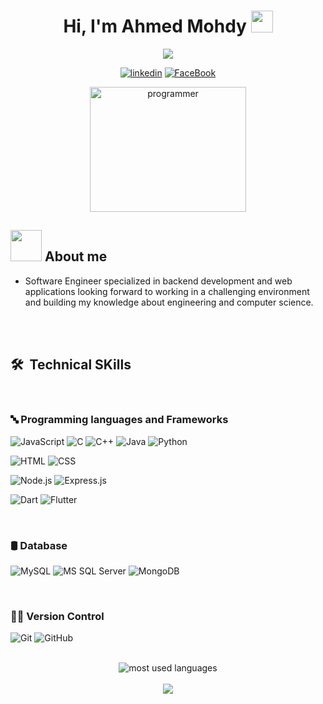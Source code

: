 <h1 align="center">Hi, I'm Ahmed Mohdy <img src="https://media.giphy.com/media/hvRJCLFzcasrR4ia7z/giphy.gif" width="35"></h1>
<p align="center">
  <a href="https://github.com/DenverCoder1/readme-typing-svg"><img src="https://readme-typing-svg.herokuapp.com?font=Time+New+Roman&color=%23C8BE25&size=25&center=true&vCenter=true&width=500&height=100&lines=Software+Engineer;Backend+Engineer;Always+learning+new+things"></a>
</p>


<div id="badges" align="center">
  
  [![linkedin](https://img.shields.io/badge/linkedin-0A66C2?style=for-the-badge&logo=linkedin&logoColor=white)](https://linkedin.com/in/ahmed-mohdy-1564351a5)
  [![FaceBook](https://img.shields.io/badge/FaceBook-1DA1F2?style=for-the-badge&logo=facebook&logoColor=white)](https://www.facebook.com/ahmed.mohdy.50)
  
</div>

<p align="center">

   <img src="https://user-images.githubusercontent.com/63050133/156676671-d5b2e362-97d4-4404-9447-dd71ddfea82f.gif" alt="programmer" width="250" height="200">
  




##   <img src = "https://user-images.githubusercontent.com/63050133/156777293-72a6e681-2582-4a9d-ad92-09d1181d47c7.gif" width = "50px" height="50" >    About me

 * Software Engineer specialized in backend development and web applications looking forward to working
in a challenging environment and building my knowledge about engineering and computer science.
   
        
<br>
<br>


## 🛠 &nbsp;Technical SKills
<br>

### 🔤 Programming languages and Frameworks

![JavaScript](https://img.shields.io/badge/javascript-%23323330.svg?style=for-the-badge&logo=javascript&logoColor=%23F7DF1E)
![C](https://img.shields.io/badge/c-%2300599C.svg?style=for-the-badge&logo=c&logoColor=white)
![C++](https://img.shields.io/badge/-C++-00599C?style=for-the-badge&logo=c%2B%2B&logoColor=white)
![Java](https://img.shields.io/badge/-Java-007396?style=for-the-badge&logo=java&logoColor=white)
![Python](https://img.shields.io/badge/python-3670A0?style=for-the-badge&logo=python&logoColor=ffdd54)

![HTML](https://img.shields.io/badge/HTML-%23007ACC.svg?style=for-the-badge&logo=HTML5&logoColor=white)
![CSS](https://img.shields.io/badge/CSS-%23ED8B00.svg?style=for-the-badge&logo=CSS3&logoColor=white)

![Node.js](https://img.shields.io/badge/-Node.js-339933?style=for-the-badge&logo=node.js&logoColor=white)
![Express.js](https://img.shields.io/badge/Express.js-404D59?style=for-the-badge&logo=express&logoColor=white)





![Dart](https://img.shields.io/badge/-Dart-0175C2?style=for-the-badge&logo=dart&logoColor=white)
![Flutter](https://img.shields.io/badge/Flutter-%23404d59.svg?style=for-the-badge&logo=flutter&logoColor=%2361DAFB)












<br>

### 🛢 Database

<p align="left">
  
![MySQL](https://img.shields.io/badge/-MySQL-4479A1?style=for-the-badge&logo=mysql&logoColor=white)
![MS SQL Server](https://img.shields.io/badge/-MS%20SQL%20Server-CC2927?style=for-the-badge&logo=microsoft%20sql%20server&logoColor=white)
![MongoDB](https://img.shields.io/badge/-MongoDB-4DB33D?style=for-the-badge&logo=mongodb&logoColor=white)



</p>
</br>

### 👩‍💻 Version Control

<p align="left">
  
![Git](https://img.shields.io/badge/git-%23F05033.svg?style=for-the-badge&logo=git&logoColor=white)
![GitHub](https://img.shields.io/badge/github-%23121011.svg?style=for-the-badge&logo=github&logoColor=white)

</p>

</br>


<div align="center">
  <img  src="https://github-readme-stats.vercel.app/api/top-langs?username=AhmedAbdelfattahMohdy&show_icons=true&locale=en&layout=compact&theme=radical" alt="most used languages" />
  <br>
  <br>

  <a href="https://komarev.com/ghpvc/?username=AhmedAbdelfattahMohdy&style=for-the-badge">
      <img src="https://komarev.com/ghpvc/?username=AhmedAbdelfattahMohdy&style=for-the-badge">
  </a>
</div>
